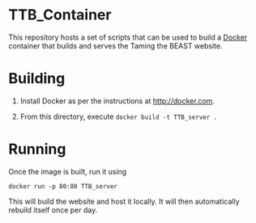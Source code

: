 TTB_Container
=============

This repository hosts a set of scripts that can be used to build a [Docker](http://docker.com)
container that builds and serves the Taming the BEAST website.

Building
========

1. Install Docker as per the instructions at http://docker.com.

2. From this directory, execute `docker build -t TTB_server .`

Running
=======

Once the image is built, run it using

    docker run -p 80:80 TTB_server

This will build the website and host it locally.  It will then automatically
rebuild itself once per day.
